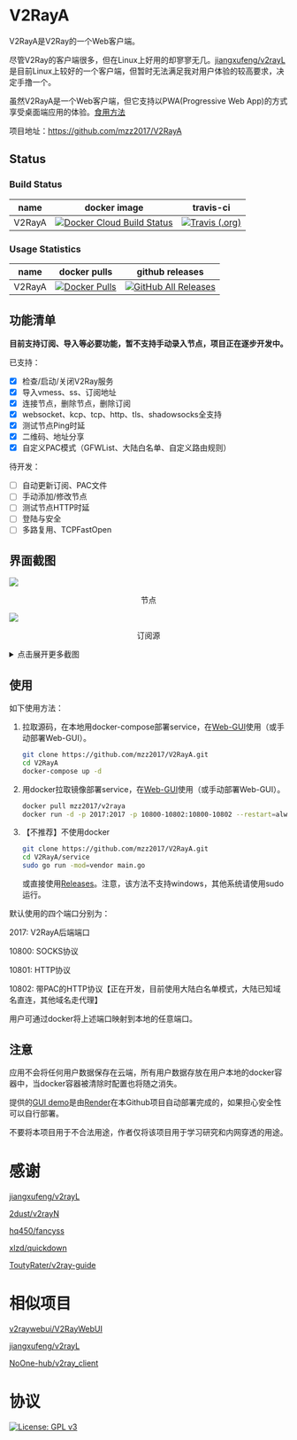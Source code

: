 # V2RayA

V2RayA是V2Ray的一个Web客户端。

尽管V2Ray的客户端很多，但在Linux上好用的却寥寥无几。[jiangxufeng/v2rayL](https://github.com/jiangxufeng/v2rayL)是目前Linux上较好的一个客户端，但暂时无法满足我对用户体验的较高要求，决定手撸一个。

虽然V2RayA是一个Web客户端，但它支持以PWA(Progressive Web App)的方式享受桌面端应用的体验。[食用方法](https://www.ithome.com/0/414/429.htm)

项目地址：https://github.com/mzz2017/V2RayA

## Status

### Build Status

| name   | docker image                                                 | travis-ci                                                    |
| ------ | ------------------------------------------------------------ | ------------------------------------------------------------ |
| V2RayA | [![Docker Cloud Build Status](https://img.shields.io/docker/cloud/build/mzz2017/v2raya?style=for-the-badge)](https://hub.docker.com/r/mzz2017/v2raya) | [![Travis (.org)](https://img.shields.io/travis/mzz2017/V2RayA?label=TRAVIS-CI%20BUILD&style=for-the-badge)](https://travis-ci.org/mzz2017/V2RayA) |

### Usage Statistics

| name   | docker pulls                                                 | github releases                                              |
| ------ | ------------------------------------------------------------ | ------------------------------------------------------------ |
| V2RayA | [![Docker Pulls](https://img.shields.io/docker/pulls/mzz2017/v2raya?style=for-the-badge)](https://hub.docker.com/r/mzz2017/v2raya) | [![GitHub All Releases](https://img.shields.io/github/downloads/mzz2017/V2RayA/total?label=releases%20downloads&style=for-the-badge)](https://github.com/mzz2017/V2RayA/releases) |

## 功能清单

**目前支持订阅、导入等必要功能，暂不支持手动录入节点，项目正在逐步开发中。**

已支持：

- [x] 检查/启动/关闭V2Ray服务
- [x] 导入vmess、ss、订阅地址
- [x] 连接节点，删除节点，删除订阅
- [x] websocket、kcp、tcp、http、tls、shadowsocks全支持
- [x] 测试节点Ping时延
- [x] 二维码、地址分享
- [x] 自定义PAC模式（GFWList、大陆白名单、自定义路由规则）

待开发：

- [ ] 自动更新订阅、PAC文件
- [ ] 手动添加/修改节点
- [ ] 测试节点HTTP时延
- [ ] 登陆与安全
- [ ] 多路复用、TCPFastOpen

## 界面截图

![](http://mzzeast.shumsg.cn/FtwssiGjyR_IXalEiquQw--5ChYl)
<p align="center">节点</p>

![](http://mzzeast.shumsg.cn/FlF9m8Ze5D24FlS0DfYykKCG0G3-)
<p align="center">订阅源</p>

<details>
    <summary>点击展开更多截图</summary>

![](http://mzzeast.shumsg.cn/FgSf755x0pr6TF-Cgy21rF0AiKax)
<p align="center">设置</p>

![](http://mzzeast.shumsg.cn/FiVwkK1H5PqTevGcVAp34GCOuERE)
<p align="center">使用自定义PAC时可以配置路由规则</p>
</details>

## 使用

如下使用方法：

1. 拉取源码，在本地用docker-compose部署service，在[Web-GUI](https://v2raya.mzz.pub)使用（或手动部署Web-GUI）。
   
   ```bash
   git clone https://github.com/mzz2017/V2RayA.git
   cd V2RayA
   docker-compose up -d
   ```
   
2. 用docker拉取镜像部署service，在[Web-GUI](https://v2raya.mzz.pub)使用（或手动部署Web-GUI）。

   ```bash
   docker pull mzz2017/v2raya
   docker run -d -p 2017:2017 -p 10800-10802:10800-10802 --restart=always mzz2017/v2raya
   ```

3. 【不推荐】不使用docker

   ```bash
   git clone https://github.com/mzz2017/V2RayA.git
   cd V2RayA/service
   sudo go run -mod=vendor main.go
   ```

   或直接使用[Releases](https://github.com/mzz2017/V2RayA/releases)。注意，该方法不支持windows，其他系统请使用sudo运行。

默认使用的四个端口分别为：

2017: V2RayA后端端口

10800: SOCKS协议

10801: HTTP协议

10802: 带PAC的HTTP协议【正在开发，目前使用大陆白名单模式，大陆已知域名直连，其他域名走代理】

用户可通过docker将上述端口映射到本地的任意端口。

## 注意

应用不会将任何用户数据保存在云端，所有用户数据存放在用户本地的docker容器中，当docker容器被清除时配置也将随之消失。

提供的[GUI demo](https://v2raya.mzz.pub)是由[Render](https://render.com/)在本Github项目自动部署完成的，如果担心安全性可以自行部署。

不要将本项目用于不合法用途，作者仅将该项目用于学习研究和内网穿透的用途。

# 感谢

[jiangxufeng/v2rayL](https://github.com/jiangxufeng/v2rayL)

[2dust/v2rayN](https://github.com/2dust/v2rayN)

[hq450/fancyss](https://github.com/hq450/fancyss)

[xlzd/quickdown](https://github.com/xlzd/quickdown)

[ToutyRater/v2ray-guide](https://github.com/ToutyRater/v2ray-guide/blob/master/routing/sitedata.md)

# 相似项目

[v2raywebui/V2RayWebUI](https://github.com/v2raywebui/V2RayWebUI)

[jiangxufeng/v2rayL](https://github.com/jiangxufeng/v2rayL)

[NoOne-hub/v2ray_client](https://github.com/NoOne-hub/v2ray_client)

# 协议

[![License: GPL v3](https://img.shields.io/badge/License-GPL%20v3-blue.svg)](https://www.gnu.org/licenses/gpl-3.0)
